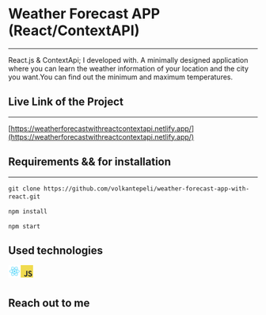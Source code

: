 # Weather Forecast APP (React/ContextAPI)
<hr>
React.js & ContextApi; I developed with. A minimally designed application where you can learn the weather information of your location and the city you want.You can find out the minimum and maximum temperatures.

## Live Link of the Project
<hr>

[https://weatherforecastwithreactcontextapi.netlify.app/](https://weatherforecastwithreactcontextapi.netlify.app/)



## Requirements && for installation
<hr>

```
git clone https://github.com/volkantepeli/weather-forecast-app-with-react.git
```
```
npm install
```
```
npm start
```
## Used technologies
<img align="left" src="https://raw.githubusercontent.com/github/explore/80688e429a7d4ef2fca1e82350fe8e3517d3494d/topics/react/react.png" width="25" height="25" />
<img align="left" src="https://raw.githubusercontent.com/github/explore/80688e429a7d4ef2fca1e82350fe8e3517d3494d/topics/javascript/javascript.png" width="25" height="25" />
<br>
</br>

## Reach out to me

[linkedin]: https://www.linkedin.com/in/volkantepeli/


